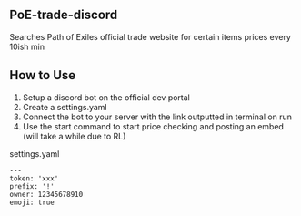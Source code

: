 ## PoE-trade-discord
Searches Path of Exiles official trade website for certain items prices every 10ish min

## How to Use

1. Setup a discord bot on the official dev portal
2. Create a settings.yaml
3. Connect the bot to your server with the link outputted in terminal on run
4. Use the start command to start price checking and posting an embed (will take a while due to RL)

settings.yaml

```
---
token: 'xxx'
prefix: '!'
owner: 12345678910
emoji: true
```
